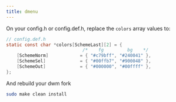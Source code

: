 ```yaml
---
title: dmenu
---
```


On your config.h or config.def.h, replace the `colors` array values to:

```c
// config.def.h
static const char *colors[SchemeLast][2] = {
							 /*    fg         bg    */
	[SchemeNorm]			= { "#c79bff", "#240041" },
	[SchemeSel] 			= { "#00ffb7", "#900048" },
	[SchemeOut] 			= { "#000000", "#00ffff" },
};
```

And rebuild your dwm fork

```bash
sudo make clean install
```
